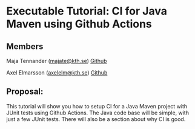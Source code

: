 # Executable Tutorial: CI for Java Maven using Github Actions
## Members

Maja Tennander (majate@kth.se) [Github](https://github.com/majate)

Axel Elmarsson (axelelm@kth.se) [Github](https://github.com/elmaxe)

## Proposal:
This tutorial will show you how to setup CI for a Java Maven project with JUnit tests using Github Actions.
The Java code base will be simple, with just a few JUnit tests.
There will also be a section about why CI is good.
